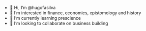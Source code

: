 - 👋 Hi, I’m @hugofasilva
- 👀 I’m interested in finance, economics, epistomology and history
- 🌱 I’m currently learning prescience
- 💞️ I’m looking to collaborate on business building

<!---
hugofasilva/hugofasilva is a ✨ special ✨ repository because its `README.md` (this file) appears on your GitHub profile.
You can click the Preview link to take a look at your changes.
--->
